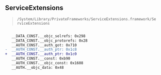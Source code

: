 ## ServiceExtensions

> `/System/Library/PrivateFrameworks/ServiceExtensions.framework/ServiceExtensions`

```diff

   __DATA_CONST.__objc_selrefs: 0x298
   __DATA_CONST.__objc_protorefs: 0x28
   __AUTH_CONST.__auth_got: 0x710
-  __AUTH_CONST.__auth_ptr: 0x1c8
+  __AUTH_CONST.__auth_ptr: 0x1c0
   __AUTH_CONST.__const: 0xb90
   __AUTH_CONST.__objc_const: 0x1608
   __AUTH.__objc_data: 0x48

```
